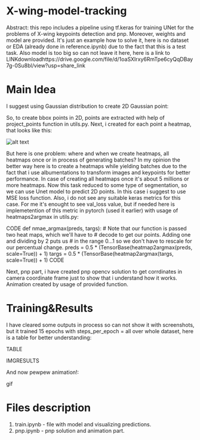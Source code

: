 # X-wing-model-tracking
Abstract: this repo includes a pipeline using tf.keras for training UNet for the problems of X-wing keypoints detection and pnp.
Moreover, weights and model are provided. It's just an example how to solve it, here is no dataset or EDA (already done in reference.ipynb) due to the fact that this is a test task. Also model is too big  so can not leave it here, here is a link to LINKdownloadhttps://drive.google.com/file/d/1oaSXIrxy6RmTpe6cyQqDBay7g-0Su8bl/view?usp=share_link

# Main Idea
I suggest using Gaussian distribution to create 2D Gaussian point:

So, to create bbox points in 2D, points are extracted with help of project_points function in utils.py.
Next, i created for each point a heatmap, that looks like this:

![alt text](images/main_database.PNG)

But here is one problem: where and when we create heatmaps, all heatmaps once or in process of generating batches?
In my opinion the better way here is to create a heatmaps while yielding batches due to the fact that i use albumentations to transform images and keypoints for better performance. In case of creating all heatmaps once it's about 5 millions or more heatmaps.
Now this task reduced to some type of segmentation, so we can use Unet model to predict 2D points. In this case i suggest to use MSE loss function. Also, i do not see any suitable keras metrics for this case. For me it's enought to see val_loss value, but if needed here is implemetention of this metric in pytorch (used it earlier) with usage of heatmaps2argmax in utils.py:

CODE
def nmae_argmax(preds, targs):
    # Note that our function is passed two heat maps, which we'll have to
    # decode to get our points. Adding one and dividing by 2 puts us
    # in the range 0...1 so we don't have to rescale for our percentual change.
    preds = 0.5 * (TensorBase(heatmap2argmax(preds, scale=True)) + 1)
    targs = 0.5 * (TensorBase(heatmap2argmax(targs, scale=True)) + 1)
CODE

Next, pnp part, i have created pnp opencv solution to get corrdinates in camera coordinate frame just to show that i understand how it works. Animation created by usage of provided function.

# Training&Results

I have cleared some outputs in process so can not show it with screenshots, but it trained 15 epochs with steps_per_epoch = all over whole dataset, here is a table for better understanding:

TABLE

IMGRESULTS

And now pewpew animation!:

gif

# Files description

1) train.ipynb - file with model and visualizing predictions.
2) pnp.ipynb - pnp solution and animation part. 

